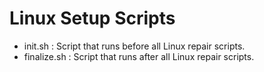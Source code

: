 # Linux Setup Scripts

- init.sh : Script that runs before all Linux repair scripts.
- finalize.sh : Script that runs after all Linux repair scripts. 
